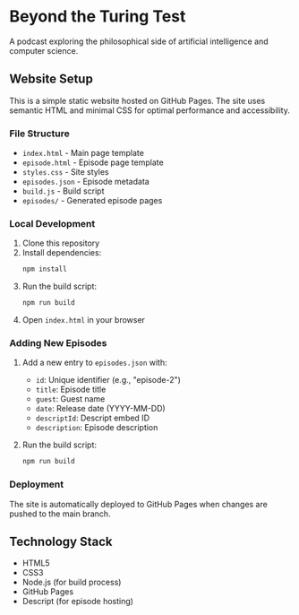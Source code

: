# Beyond the Turing Test

A podcast exploring the philosophical side of artificial intelligence and computer science.

## Website Setup

This is a simple static website hosted on GitHub Pages. The site uses semantic HTML and minimal CSS for optimal performance and accessibility.

### File Structure

- `index.html` - Main page template
- `episode.html` - Episode page template
- `styles.css` - Site styles
- `episodes.json` - Episode metadata
- `build.js` - Build script
- `episodes/` - Generated episode pages

### Local Development

1. Clone this repository
2. Install dependencies:
   ```bash
   npm install
   ```
3. Run the build script:
   ```bash
   npm run build
   ```
4. Open `index.html` in your browser

### Adding New Episodes

1. Add a new entry to `episodes.json` with:

   - `id`: Unique identifier (e.g., "episode-2")
   - `title`: Episode title
   - `guest`: Guest name
   - `date`: Release date (YYYY-MM-DD)
   - `descriptId`: Descript embed ID
   - `description`: Episode description

2. Run the build script:
   ```bash
   npm run build
   ```

### Deployment

The site is automatically deployed to GitHub Pages when changes are pushed to the main branch.

## Technology Stack

- HTML5
- CSS3
- Node.js (for build process)
- GitHub Pages
- Descript (for episode hosting)
